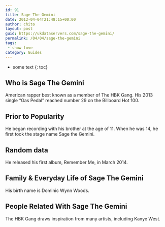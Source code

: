 ```yaml
---
id: 91
title: Sage The Gemini
date: 2012-04-04T21:48:15+00:00
author: chito
layout: post
guid: https://ukdataservers.com/sage-the-gemini/
permalink: /04/04/sage-the-gemini
tags:
 - show love
category: Guides
---
```


* some text
{: toc}


## Who is  Sage The Gemini
                  
                  
                  
American rapper best known as a member of The HBK Gang. His 2013 single &#8220;Gas Pedal&#8221; reached number 29 on the Billboard Hot 100.
                  
                
                
                
## Prior to Popularity 
                  
                  
                  
He began recording with his brother at the age of 11. When he was 14, he first took the stage name Sage the Gemini.
                  
                
                
                
## Random data 
                  
                  
                  
He released his first album, Remember Me, in March 2014.
                  
                
                
                
## Family & Everyday Life of Sage The Gemini
                  
                  
                  
His birth name is Dominic Wynn Woods. 
                  
                
                
                
## People Related With  Sage The Gemini
                  
                  
                  
The HBK Gang draws inspiration from many artists, including Kanye West.
                  
                
              
            
          
          
          
    
    
  
